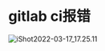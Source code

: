 # gitlab ci报错





![iShot2022-03-17_17.25.11](https://gitea.pptfz.cn/pptfz/picgo-images/raw/branch/master/img/iShot2022-03-17_17.25.11.png)
